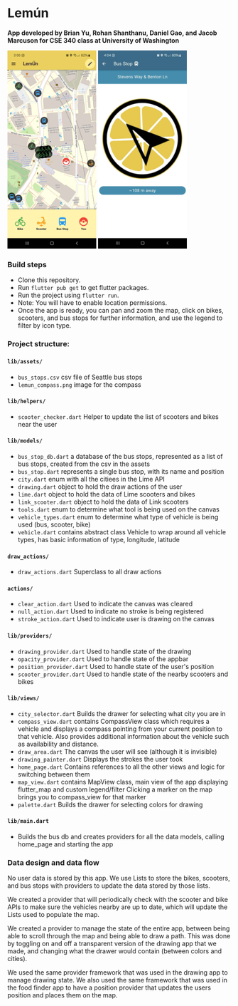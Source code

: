 # Lemún

**App developed by Brian Yu, Rohan Shanthanu, Daniel Gao, and Jacob Marcuson for CSE 340 class at University of Washington**


<p float="left">
  <img src="./lib/assets/mapview.jpg" alt="Screenshot of app's homepage" width="200"/>
  <img src="./lib/assets/compassview.jpg" alt="Screenshot of app's compass view" width="200"/> 
</p>

### Build steps
- Clone this repository.
- Run `flutter pub get` to get flutter packages.
- Run the project using `flutter run`.
- Note: You will have to enable location permissions.
- Once the app is ready, you can pan and zoom the map, click on bikes, scooters, and bus stops for further information, and use the legend to filter by icon type.

### Project structure:

#### `lib/assets/`
- `bus_stops.csv` csv file of Seattle bus stops
- `lemun_compass.png` image for the compass
#### `lib/helpers/`
- `scooter_checker.dart` Helper to update the list of scooters and bikes near the user
#### `lib/models/`
- `bus_stop_db.dart` a database of the bus stops, represented as a list of bus stops, created from the csv in the assets
- `bus_stop.dart` represents a single bus stop, with its name and position 
- `city.dart` enum with all the citiees in the Lime API
- `drawing.dart` object to hold the draw actions of the user
- `lime.dart` object to hold the data of Lime scooters and bikes
- `link_scooter.dart` object to hold the data of Link scooters
- `tools.dart` enum to determine what tool is being used on the canvas
- `vehicle_types.dart` enum to determine what type of vehicle is being used (bus, scooter, bike)
- `vehicle.dart` contains abstract class Vehicle to wrap around all vehicle types, has basic information of type, longitude, latitude
#### `draw_actions/`
- `draw_actions.dart` Superclass to all draw actions
#### `actions/`
- `clear_action.dart` Used to indicate the canvas was cleared
- `null_action.dart` Used to indicate no stroke is being registered
- `stroke_action.dart` Used to indicate user is drawing on the canvas
#### `lib/providers/`
- `drawing_provider.dart` Used to handle state of the drawing
- `opacity_provider.dart` Used to handle state of the appbar
- `position_provider.dart` Used to handle state of the user's position
- `scooter_provider.dart` Used to handle state of the nearby scooters and bikes
#### `lib/views/`
- `city_selector.dart` Builds the drawer for selecting what city you are in
- `compass_view.dart` contains CompassView class which requires a vehicle and displays a compass pointing from your current position to that vehicle. Also provides additional information about the vehicle such as availability and distance. 
- `draw_area.dart` The canvas the user will see (although it is invisible)
- `drawing_painter.dart` Displays the strokes the user took
- `home_page.dart` Contains references to all the other views and logic for switching between them
- `map_view.dart` contains MapView class, main view of the app displaying flutter_map and custom legend/filter
Clicking a marker on the map brings you to compass_view for that marker
- `palette.dart` Builds the drawer for selecting colors for drawing
#### `lib/main.dart`
- Builds the bus db and creates providers for all the data models, calling home_page and starting the app

### Data design and data flow
No user data is stored by this app. We use Lists to store the bikes, scooters, and bus stops with providers to update the data stored by those lists.

We created a provider that will periodically check with the scooter and bike APIs to make sure the vehicles nearby are up to date, which will update the Lists used to populate the map.

We created a provider to manage the state of the entire app, between being able to scroll through the map and being able to draw a path. This was done by toggling on and off a transparent version of the drawing app that we made, and changing what the drawer would contain (between colors and cities).

We used the same provider framework that was used in the drawing app to manage drawing state. We also used the same framework that was used in the food finder app to have a position provider that updates the users position and places them on the map.
